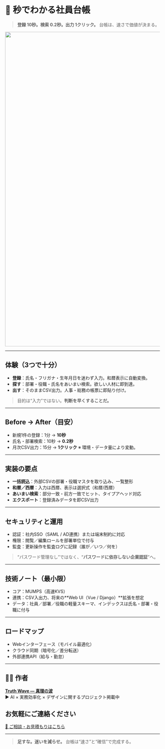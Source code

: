 # 🤖 秒でわかる社員台帳

> **登録 10秒。検索 0.2秒。出力 1クリック。**
> 台帳は、速さで価値が決まる。

<p align="center">
<img width="1536" height="1024" alt="社員台帳 (1)" src="https://github.com/user-attachments/assets/540d0508-72cf-4688-a040-27583a6b8128" />
</p>

---

## 体験（3つで十分）

- **登録**：氏名・フリガナ・生年月日を迷わず入力。和暦表示に自動変換。
- **探す**：部署・役職・氏名をあいまい検索。欲しい人材に即到達。
- **出す**：そのままCSV出力。人事・総務の帳票に即貼り付け。
> 目的は“入力”ではない。**判断を早くすることだ。**

---

## Before → After（目安）

- 新規1件の登録：1分 → **10秒**
- 氏名・部署検索：10秒 → **0.2秒**
- 月次CSV出力：15分 → **1クリック**
※ 環境・データ量により変動。

---

## 実装の要点

- **一括読込**：外部CSVの部署・役職マスタを取り込み、一覧整形
- **和暦／西暦**：入力は西暦、表示は選択式（和暦/西暦）
- **あいまい検索**：部分一致・前方一致でヒット、タイプアヘッド対応
- **エクスポート**：登録済みデータを即CSV出力

---

## セキュリティと運用

- 認証：社内SSO（SAML / AD連携）または端末制約に対応
- 権限：閲覧／編集ロールを部署単位で付与
- 監査：更新操作を監査ログに記録（誰が／いつ／何を）
> “パスワード管理なし”ではなく、“**パスワードに依存しない企業認証**”へ。

---

## 技術ノート（最小限）

- コア：MUMPS（高速KVS）
- 連携：CSV入出力、将来の**Web UI（Vue / Django）**拡張を想定
- データ：社員／部署／役職の軽量スキーマ、インデックスは氏名・部署・役職に付与

---

## ロードマップ

- Webインターフェース（モバイル最適化）
- クラウド同期（暗号化／差分転送）
- 外部連携API（給与・勤怠）

---

## 🧑‍💻 作者

**[Truth Wave ― 真理の波](https://github.com/truthwave)**  
▶ AI × 実務効率化 × デザインに関するプロジェクト掲載中

## お気軽にご連絡ください
[📩 ご相談・お見積もりはこちら](mailto:realmadrid71214591@gmail.com)

---

> **足すな。迷いを減らせ。**
> 台帳は“速さ”と“確信”で完成する。
